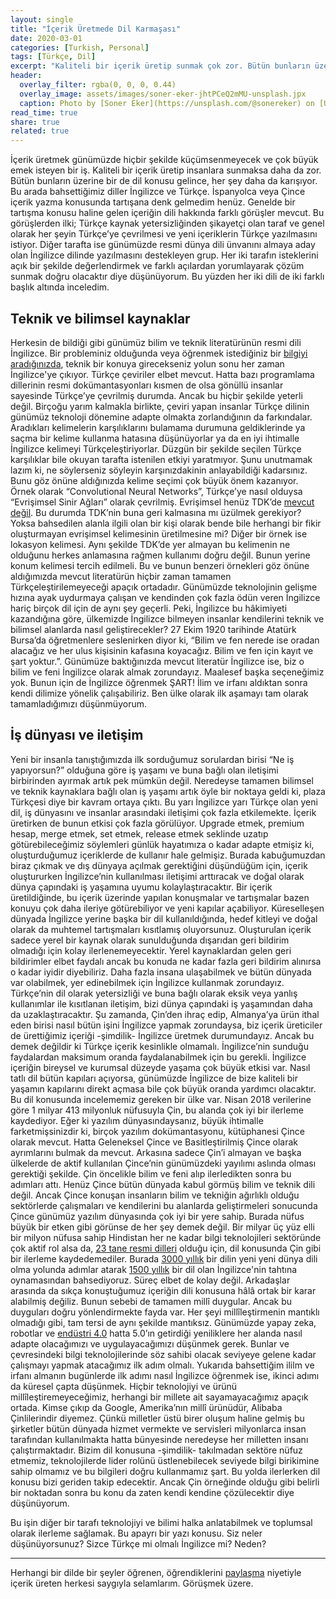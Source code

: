 ```yaml
---
layout: single
title: "İçerik Üretmede Dil Karmaşası"
date: 2020-03-01
categories: [Turkish, Personal]
tags: [Türkçe, Dil]
excerpt: "Kaliteli bir içerik üretip sunmak çok zor. Bütün bunların üzerine bir de dil konusu gelince, her şey daha da karışıyor."
header:
  overlay_filter: rgba(0, 0, 0, 0.44)
  overlay_image: assets/images/soner-eker-jhtPCeQ2mMU-unsplash.jpx
  caption: Photo by [Soner Eker](https://unsplash.com/@sonereker) on [Unsplash](https://unsplash.com)
read_time: true
share: true
related: true
---
```


İçerik üretmek günümüzde hiçbir şekilde küçümsenmeyecek ve çok büyük emek isteyen bir iş. Kaliteli bir içerik üretip insanlara sunmaksa daha da zor. Bütün bunların üzerine bir de dil konusu gelince, her şey daha da karışıyor. Bu arada bahsettiğimiz diller İngilizce ve Türkçe. İspanyolca veya Çince içerik yazma konusunda tartışana denk gelmedim henüz. Genelde bir tartışma konusu haline gelen içeriğin dili hakkında farklı görüşler mevcut. Bu görüşlerden ilki; Türkçe kaynak yetersizliğinden şikayetçi olan taraf ve genel olarak her şeyin Türkçe’ye çevrilmesi ve yeni içeriklerin Türkçe yazılmasını istiyor. Diğer tarafta ise günümüzde resmi dünya dili ünvanını almaya aday olan İngilizce dilinde yazılmasını destekleyen grup. Her iki tarafın isteklerini açık bir şekilde değerlendirmek ve farklı açılardan yorumlayarak çözüm sunmak doğru olacaktır diye düşünüyorum. Bu yüzden her iki dili de iki farklı başlık altında inceledim.

## Teknik ve bilimsel kaynaklar

Herkesin de bildiği gibi günümüz bilim ve teknik literatürünün resmi dili İngilizce. Bir probleminiz olduğunda veya öğrenmek istediğiniz bir [bilgiyi aradığınızda](/merak-bilgi-dikkat), teknik bir konuya girecekseniz yolun sonu her zaman İngilizce'ye çıkıyor. Türkçe çeviriler elbet mevcut. Hatta bazı programlama dillerinin resmi dokümantasyonları kısmen de olsa gönüllü insanlar sayesinde Türkçe’ye çevrilmiş durumda. Ancak bu hiçbir şekilde yeterli değil. Birçoğu yarım kalmakla birlikte, çeviri yapan insanlar Türkçe dilinin günümüz teknoloji dönemine adapte olmakta zorlandığının da farkındalar. Aradıkları kelimelerin karşılıklarını bulamama durumuna geldiklerinde ya saçma bir kelime kullanma hatasına düşünüyorlar ya da en iyi ihtimalle İngilizce kelimeyi Türkçeleştiriyorlar. Düzgün bir şekilde seçilen Türkçe karşılıklar bile okuyan tarafta istenilen etkiyi yaratmıyor. Şunu unutmamak lazım ki, ne söylerseniz söyleyin karşınızdakinin anlayabildiği kadarsınız. Bunu göz önüne aldığınızda kelime seçimi çok büyük önem kazanıyor. Örnek olarak “Convolutional Neural Networks”, Türkçe’ye nasıl olduysa “Evrişimsel Sinir Ağları” olarak çevrilmiş. Evrişimsel henüz TDK’de [mevcut değil](http://www.tdk.gov.tr/index.php?option=com_bts&arama=kelime&guid=TDK.GTS.5ad63df4d412f2.36379452). Bu durumda TDK’nin buna geri kalmasına mı üzülmek gerekiyor? Yoksa bahsedilen alanla ilgili olan bir kişi olarak bende bile herhangi bir fikir oluşturmayan evrişimsel kelimesinin üretilmesine mi? Diğer bir örnek ise lokasyon kelimesi. Aynı şekilde TDK’de yer almayan bu kelimenin ne olduğunu herkes anlamasına rağmen kullanımı doğru değil. Bunun yerine konum kelimesi tercih edilmeli.
Bu ve bunun benzeri örnekleri göz önüne aldığımızda mevcut literatürün hiçbir zaman tamamen Türkçeleştirilemeyeceği apaçık ortadadır. Günümüzde teknolojinin gelişme hızına ayak uydurmaya çalışan ve kendinden çok fazla ödün veren İngilizce hariç birçok dil için de aynı şey geçerli. Peki, İngilizce bu hâkimiyeti kazandığına göre, ülkemizde İngilizce bilmeyen insanlar kendilerini teknik ve bilimsel alanlarda nasıl geliştirecekler? 27 Ekim 1920 tarihinde Atatürk Bursa’da öğretmenlere seslenirken diyor ki, “Bilim ve fen nerede ise oradan alacağız ve her ulus kişisinin kafasına koyacağız. Bilim ve fen için kayıt ve şart yoktur.”. Günümüze baktığınızda mevcut literatür İngilizce ise, biz o bilim ve feni İngilizce olarak almak zorundayız. Maalesef başka seçeneğimiz yok. Bunun için de İngilizce öğrenmek ŞART! İlim ve irfanı aldıktan sonra kendi dilimize yönelik çalışabiliriz. Ben ülke olarak ilk aşamayı tam olarak tamamladığımızı düşünmüyorum.

## İş dünyası ve iletişim

Yeni bir insanla tanıştığımızda ilk sorduğumuz sorulardan birisi “Ne iş yapıyorsun?” olduğuna göre iş yaşamı ve buna bağlı olan iletişimi birbirinden ayırmak artık pek mümkün değil. Neredeyse tamamen bilimsel ve teknik kaynaklara bağlı olan iş yaşamı artık öyle bir noktaya geldi ki, plaza Türkçesi diye bir kavram ortaya çıktı. Bu yarı İngilizce yarı Türkçe olan yeni dil, iş dünyasını ve insanlar arasındaki iletişimi çok fazla etkilemekte. İçerik üretirken de bunun etkisi çok fazla görülüyor. Upgrade etmek, premium hesap, merge etmek, set etmek, release etmek seklinde uzatıp götürebileceğimiz söylemleri günlük hayatımıza o kadar adapte etmişiz ki, oluşturduğumuz içeriklerde de kullanır hale gelmişiz. Burada kabuğumuzdan biraz çıkmak ve dış dünyaya açılmak gerektiğini düşündüğüm için, içerik oluştururken İngilizce’nin kullanılması iletişimi arttıracak ve doğal olarak dünya çapındaki iş yaşamına uyumu kolaylaştıracaktır. Bir içerik üretildiğinde, bu içerik üzerinde yapılan konuşmalar ve tartışmalar bazen konuyu çok daha ileriye götürebiliyor ve yeni kapılar açabiliyor. Küreselleşen dünyada İngilizce yerine başka bir dil kullanıldığında, hedef kitleyi ve doğal olarak da muhtemel tartışmaları kısıtlamış oluyorsunuz. Oluşturulan içerik sadece yerel bir kaynak olarak sunulduğunda dışarıdan geri bildirim olmadığı için kolay ilerlenemeyecektir. Yerel kaynaklardan gelen geri bildirimler elbet faydalı ancak bu konuda ne kadar fazla geri bildirim alınırsa o kadar iyidir diyebiliriz. Daha fazla insana ulaşabilmek ve bütün dünyada var olabilmek, yer edinebilmek için İngilizce kullanmak zorundayız. Türkçe’nin dil olarak yetersizliği ve buna bağlı olarak eksik veya yanlış kullanımlar ile kısıtlanan iletişim, bizi dünya çapındaki iş yaşamından daha da uzaklaştıracaktır. Şu zamanda, Çin’den ihraç edip, Almanya’ya ürün ithal eden birisi nasıl bütün işini İngilizce yapmak zorundaysa, biz içerik üreticiler de ürettiğimiz içeriği -şimdilik- İngilizce üretmek durumundayız. Ancak bu demek değildir ki Türkçe içerik kesinlikle olmamalı. İngilizce’nin sunduğu faydalardan maksimum oranda faydalanabilmek için bu gerekli. İngilizce içeriğin bireysel ve kurumsal düzeyde yaşama çok büyük etkisi var. Nasıl tatlı dil bütün kapıları açıyorsa, günümüzde İngilizce de bize kaliteli bir yaşamın kapılarını direkt açmasa bile çok büyük oranda yardımcı olacaktır.
Bu dil konusunda incelememiz gereken bir ülke var. Nisan 2018 verilerine göre 1 milyar 413 milyonluk nüfusuyla Çin, bu alanda çok iyi bir ilerleme kaydediyor. Eğer ki yazılım dünyasındaysanız, büyük ihtimalle farketmişsinizdir ki, birçok yazılım dokümantasyonu, kütüphanesi Çince olarak mevcut. Hatta Geleneksel Çince ve Basitleştirilmiş Çince olarak ayrımlarını bulmak da mevcut. Arkasına sadece Çin’i almayan ve başka ülkelerde de aktif kullanılan Çince’nin günümüzdeki yayılımı aslında olması gerektiği şekilde. Çin öncelikle bilim ve feni alıp ilerledikten sonra bu adımları attı. Henüz Çince bütün dünyada kabul görmüş bilim ve teknik dili değil. Ancak Çince konuşan insanların bilim ve tekniğin ağırlıklı olduğu sektörlerde çalışmaları ve kendilerini bu alanlarda geliştirmeleri sonucunda Çince günümüz yazılım dünyasında çok iyi bir yere sahip. Burada nüfus büyük bir etken gibi görünse de her şey demek değil. Bir milyar üç yüz elli bir milyon nüfusa sahip Hindistan her ne kadar bilgi teknolojileri sektöründe çok aktif rol alsa da, [23 tane resmi dilleri](https://www.wikiwand.com/en/Languages_of_India) olduğu için, dil konusunda Çin gibi bir ilerleme kaydedemediler. Burada [3000 yıllık](https://ethnomed.org/culture/chinese/chinese-language-profile) bir dilin yeni yeni dünya dili olma yolunda adımlar atarak [1500 yıllık](https://www.wikiwand.com/en/History_of_English) bir dil olan İngilizce'nin tahtına oynamasından bahsediyoruz. Süreç elbet de kolay değil.
Arkadaşlar arasında da sıkça konuştuğumuz içeriğin dili konusuna hâlâ ortak bir karar alabilmiş değiliz. Bunun sebebi de tamamen millî duygular. Ancak bu duyguları doğru yönlendirmekte fayda var. Her şeyi millîleştirmenin mantıklı olmadığı gibi, tam tersi de aynı şekilde mantıksız. Günümüzde yapay zeka, robotlar ve [endüstri 4.0](/otomatiklestiremediklerimizden-misiniz) hatta 5.0’ın getirdiği yeniliklere her alanda nasıl adapte olacağımızı ve uygulayacağımızı düşünmek gerek. Bunlar ve çevresindeki bilgi teknolojilerinde söz sahibi olacak seviyeye gelene kadar çalışmayı yapmak atacağımız ilk adım olmalı. Yukarıda bahsettiğim ililm ve irfanı almanın bugünlerde ilk adımı nasıl İngilizce öğrenmek ise, ikinci adımı da küresel çapta düşünmek. Hiçbir teknolojiyi ve ürünü millîleştiremeyeceğimiz, herhangi bir millete ait sayamayacağımız apaçık ortada. Kimse çıkıp da Google, Amerika’nın millî ürünüdür, Alibaba Çinlilerindir diyemez. Çünkü milletler üstü birer oluşum haline gelmiş bu şirketler bütün dünyada hizmet vermekte ve servisleri milyonlarca insan tarafından kullanılmakta hatta bünyesinde neredeyse her milletten insanı çalıştırmaktadır. Bizim dil konusuna -şimdilik- takılmadan sektöre nüfuz etmemiz, teknolojilerde lider rolünü üstlenebilecek seviyede bilgi birikimine sahip olmamız ve bu bilgileri doğru kullanmamız şart. Bu yolda ilerlerken dil konusu bizi geriden takip edecektir. Ancak Çin örneğinde olduğu gibi belirli bir noktadan sonra bu konu da zaten kendi kendine çözülecektir diye düşünüyorum.

Bu işin diğer bir tarafı teknolojiyi ve bilimi halka anlatabilmek ve toplumsal olarak ilerleme sağlamak. Bu apayrı bir yazı konusu. Siz neler düşünüyorsunuz? Sizce Türkçe mi olmalı İngilizce mi? Neden?

----

Herhangi bir dilde bir şeyler öğrenen, öğrendiklerini [paylaşma](/paylas-ve-mutlu-ol) niyetiyle içerik üreten herkesi saygıyla selamlarım. Görüşmek üzere.
